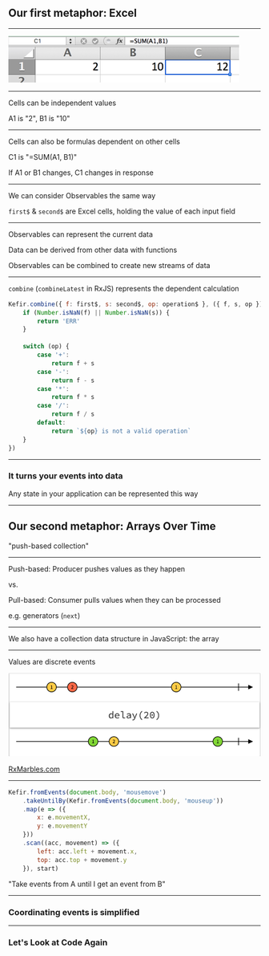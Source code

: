 ## Our first metaphor: Excel

---

![excel](excel.png)

---

Cells can be independent values

A1 is "2", B1 is "10"

---

Cells can also be formulas dependent on other cells

C1 is "=SUM(A1, B1)"

If A1 or B1 changes, C1 changes in response

---

We can consider Observables the same way

`first$` & `second$` are Excel cells, holding the value of each input field

---

Observables can represent the current data

Data can be derived from other data with functions

Observables can be combined to create new streams of data

---

`combine` (`combineLatest` in RxJS) represents the dependent calculation

```js
Kefir.combine({ f: first$, s: second$, op: operation$ }, ({ f, s, op }) => {
    if (Number.isNaN(f) || Number.isNaN(s)) {
        return 'ERR'
    }
    
    switch (op) {
        case '+':
            return f + s
        case '-':
            return f - s
        case '*':
            return f * s
        case '/':
            return f / s
        default:
            return `${op} is not a valid operation`
    }
})
```

---

### It turns your events into data

Any state in your application can be represented this way

---

## Our second metaphor: Arrays Over Time


"push-based collection" 

---

Push-based: Producer pushes values as they happen

vs.

Pull-based: Consumer pulls values when they can be processed

e.g. generators (`next`)

---

We also have a collection data structure in JavaScript: the array

---

Values are discrete events

![delay-rx-marbles](delay.png)

[RxMarbles.com](http://rxmarbles.com/)

---

```js
Kefir.fromEvents(document.body, 'mousemove')
    .takeUntilBy(Kefir.fromEvents(document.body, 'mouseup'))
    .map(e => ({
        x: e.movementX,
        y: e.movementY
    }))
    .scan((acc, movement) => ({
        left: acc.left + movement.x,
        top: acc.top + movement.y
    }), start)
```

"Take events from A until I get an event from B"

---

### Coordinating events is simplified

---

### Let's Look at Code Again
